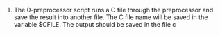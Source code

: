 1. The 0-preprocessor script runs a C file through the preprocessor and save the result into another file. The C file name will be saved in the variable $CFILE. The output should be saved in the file c
